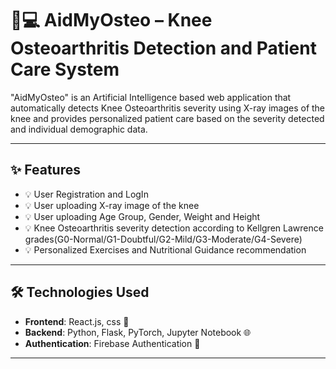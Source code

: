 # 🦵💻 AidMyOsteo – Knee Osteoarthritis Detection and Patient Care System

"AidMyOsteo" is an  Artificial Intelligence based web application that automatically detects Knee Osteoarthritis severity using X-ray images of the knee and provides personalized patient care based on the severity detected and individual demographic data.

---

## ✨ Features


- 💡 User Registration and LogIn
- 💡 User uploading X-ray image of the knee
- 💡 User uploading Age Group, Gender, Weight and Height
- 💡 Knee Osteoarthritis severity detection according to Kellgren Lawrence grades(G0-Normal/G1-Doubtful/G2-Mild/G3-Moderate/G4-Severe)
- 💡 Personalized Exercises and Nutritional Guidance recommendation


---

## 🛠️ Technologies Used

- **Frontend**: React.js, css 🎨
- **Backend**: Python, Flask, PyTorch, Jupyter Notebook 🌐
- **Authentication**: Firebase Authentication 🔐

---


